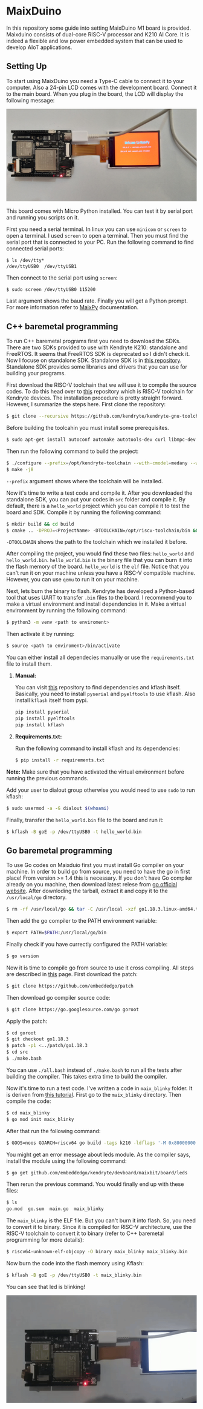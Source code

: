 # MaixDuino

In this repository some guide into setting MaixDuino M1 board is provided. Maixduino consists of dual-core RISC-V processor and K210 AI Core. It is indeed a flexible and low power embedded system that can be used to develop AIoT applications.

## Setting Up
To start using MaixDuino you need a Type-C cable to connect it to your computer. Also a 24-pin LCD comes with the development board. Connect it to the main board. When you plug in the board, the LCD will display the following message:

![setting up](./imgs/setting-up.jpg)

This board comes with Micro Python installed. You can test it by serial port and running you scripts on it. 

First you need a serial terminal. In linux you can use `minicom` or `screen` to open a terminal. I used `screen` to open a terminal. Then you must find the serial port that is connected to your PC. Run the following command to find connected serial ports:

```
$ ls /dev/tty*
/dev/ttyUSB0  /dev/ttyUSB1
```

Then connect to the serial port using `screen`:

```
$ sudo screen /dev/ttyUSB0 115200 
```

Last argument shows the baud rate. Finally you will get a Python prompt. For more information refer to [MaixPy](https://wiki.sipeed.com/soft/maixpy/en/index.html) documentation.

## C++ baremetal programming
To run C++ baremetal programs first you need to download the SDKs. There are two SDKs provided to use with Kendryte K210: standalone and FreeRTOS. It seems that FreeRTOS SDK is deprecated so I didn't check it. Now I focuse on standalone SDK. Standalone SDK is in [this repository](https://github.com/kendryte/kendryte-standalone-sdk). Standalone SDK provides some libraries and drivers that you can use for building your programs.

First download the RISC-V toolchain that we will use it to compile the source codes. To do this head over to [this](https://github.com/kendryte/kendryte-gnu-toolchain) repository which is RISC-V toolchain for Kendryte devices. The installation procedure is pretty straight forward. However, I summarize the steps here. First clone the repository:

```bash
$ git clone --recursive https://github.com/kendryte/kendryte-gnu-toolchain
```
Before building the toolcahin you must install some prerequisites.

```bash
$ sudo apt-get install autoconf automake autotools-dev curl libmpc-dev libmpfr-dev libgmp-dev gawk build-essential bison flex texinfo gperf libtool patchutils bc zlib1g-dev libexpat-dev
```
Then run the following command to build the project:
    
```bash
$ ./configure --prefix=/opt/kendryte-toolchain --with-cmodel=medany --with-arch=rv64imafc --with-abi=lp64f
$ make -j8
```
`--prefix` argument shows where the toolchain will be installed. 

Now it's time to write a test code and compile it. After you downloaded the standalone SDK, you can put your codes in `src` folder and compile it. By default, there is a `hello_world` project which you can compile it to test the board and SDK. Compile it by running the following command:

```bash
$ mkdir build && cd build
$ cmake .. -DPROJ=<ProjectName> -DTOOLCHAIN=/opt/riscv-toolchain/bin && make
```
`-DTOOLCHAIN` shows the path to the toolchain which we installed it before. 

After compiling the project, you would find these two files: `hello_world` and `hello_world.bin`. `hello_world.bin` is the binary file that you can burn it into the flash memory of the board. `hello_world` is the `elf` file. Notice that you can't run it on your machine unless you have a RISC-V compatible machine. However, you can use `qemu` to run it on your machine.

Next, lets burn the binary to flash. Kendryte has developed a Python-based tool that uses UART to transfer `.bin` files to the board. I recommend you to make a virtual environment and install dependencies in it. Make a virtual environment by running the following command:

```bash
$ python3 -m venv <path to enviroment>
```
Then activate it by running:

```bash
$ source <path to enviroment>/bin/activate
```

You can either install all dependecies manually or use the `requirements.txt` file to install them. 

1. **Manual:**
    
    You can visit [this](https://github.com/kendryte/kflash.py) repository to find dependencies and kflash itself. Basically, you need to install `pyserial` and `pyelftools` to use kflash. Also install `kflash` itself from pypi. 
    ```bash
    pip install pyserial
    pip install pyelftools
    pip install kflash
    ```
2. **Requirements.txt:**
    
    Run the following command to install kflash and its dependencies:
    ```bash
    $ pip install -r requirements.txt
    ```
**Note:** Make sure that you have activated the virtual environment before running the previous commands.

Add your user to dialout group otherwise you would need to use `sudo` to run kflash:

```bash
$ sudo usermod -a -G dialout $(whoami)
```

Finally, transfer the `hello_world.bin` file to the board and run it:

```bash
$ kflash -B goE -p /dev/ttyUSB0 -t hello_world.bin
```

## Go baremetal programming
To use Go codes on Maixduio first you must install Go compiler on your machine. In order to build go from source, you need to have the go in first place! From version >= 1.4 this is necessary. If you don't have Go compiler already on you machine, then download latest relese from [go official website](https://go.dev/doc/install). After downloding the tarball, extract it and copy it to the `/usr/local/go` directory.

```bash
$ rm -rf /usr/local/go && tar -C /usr/local -xzf go1.18.3.linux-amd64.tar.gz
```
Then add the go compiler to the PATH environment variable:

```bash
$ export PATH=$PATH:/usr/local/go/bin
```
Finally check if you have currectly configured the PATH variable:

```bash
$ go version
```

Now it is time to compile go from source to use it cross compiling. All steps are described in [this](https://embeddedgo.github.io/getting_started) page. First download the patch:

```bash
$ git clone https://github.com/embeddedgo/patch
```
Then download go compiler source code:
    
```bash
$ git clone https://go.googlesource.com/go goroot
```
Apply the patch:
    
```bash
$ cd goroot
$ git checkout go1.18.3
$ patch -p1 <../patch/go1.18.3
$ cd src
$ ./make.bash
```
You can use `./all.bash` instead of `./make.bash` to run all the tests after building the compiler. This takes extra time to build the compiler.

Now it's time to run a test code. I've written a code in `maix_blinky` folder. It is deriven from [this tutorial](https://embeddedgo.github.io/2020/05/31/bare_metal_programming_risc-v_in_go.html). First go to the `maix_blinky` directory. Then compile the code:

```bash
$ cd maix_blinky
$ go mod init maix_blinky
```
After that run the following command:

```bash
$ GOOS=noos GOARCH=riscv64 go build -tags k210 -ldflags '-M 0x80000000:6M'
```
You might get an error message about leds module. As the compiler says, install the module using the following command:

```bash
$ go get github.com/embeddedgo/kendryte/devboard/maixbit/board/leds
```
Then rerun the previous command. You would finally end up with these files:

```bash
$ ls 
go.mod  go.sum  main.go  maix_blinky
```
The `maix_blinky` is the ELF file. But you can't burn it into flash. So, you need to convert it to binary. Since it is compiled for RISC-V architecture, use the RISC-V toolchain to convert it to binary (refer to C++ baremetal programming for more details):

```bash
$ riscv64-unknown-elf-objcopy -O binary maix_blinky maix_blinky.bin
```
Now burn the code into the flash memory using Kflash:

```bash
$ kflash -B goE -p /dev/ttyUSB0 -t maix_blinky.bin
```
You can see that led is blinking! 

![blinky led](/imgs/go-blinky-led.gif)


